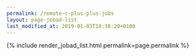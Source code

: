 ```yaml
---
permalink: /remote-c-plus-plus-jobs
layout: page-jobad-list
last_modified_at: 2019-01-03T18:38:20+0100
---
```

{% include render_jobad_list.html permalink=page.permalink %}
